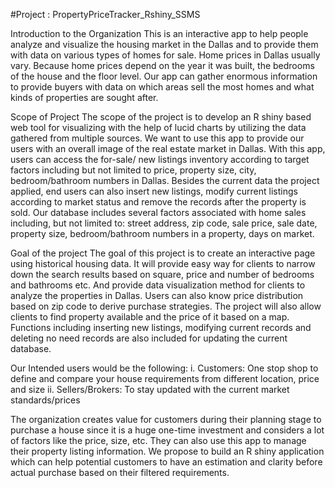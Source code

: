 #Project : PropertyPriceTracker_Rshiny_SSMS

Introduction to the Organization
This is an interactive app to help people analyze and visualize the housing market in the Dallas and to provide them with data on various types of homes for sale. Home prices in Dallas usually vary. Because home prices depend on the year it was built, the bedrooms of the house and the floor level. Our app can gather enormous information to provide buyers with data on which areas sell the most homes and what kinds of properties are sought after. 


Scope of Project
The scope of the project is to develop an R shiny based web tool for visualizing with the help of lucid charts by utilizing the data gathered from multiple sources. We want to use this app to provide our users with an overall image of the real estate market in Dallas. With this app, users can access the for-sale/ new listings inventory according to target factors including but not limited to price, property size, city, bedroom/bathroom numbers in Dallas. Besides the current data the project applied, end users can also insert new listings, modify current listings according to market status and remove the records after the property is sold.
Our database includes several factors associated with home sales including, but not limited to: street address, zip code, sale price, sale date, property size, bedroom/bathroom numbers in a property, days on market.

Goal of the project
The goal of this project is to create an interactive page using historical housing data. It will provide easy way for clients to narrow down the search results based on square, price and number of bedrooms and bathrooms etc. And provide data visualization method for clients to analyze the properties in Dallas. Users can also know price distribution based on zip code to derive purchase strategies. The project will also allow clients to find property available and the price of it based on a map.  Functions including inserting new listings, modifying current records and deleting no need records are also included for updating the current database.

Our Intended users would be the following: 
i. Customers: One stop shop to define and compare your house requirements from different location, price and size
ii. Sellers/Brokers: To stay updated with the current market standards/prices 

The organization creates value for customers during their planning stage to purchase a house since it is a huge one-time investment and considers a lot of factors like the price, size, etc. They can also use this app to manage their property listing information.
We propose to build an R shiny application which can help potential customers to have an estimation and clarity before actual purchase based on their filtered requirements.


